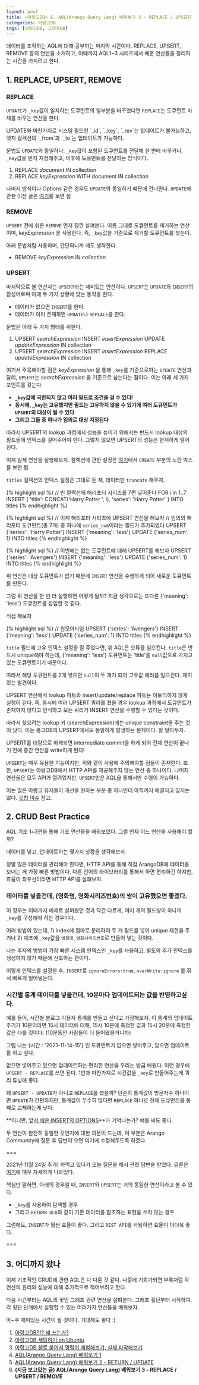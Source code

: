 ```yaml
---
layout: post
title: <아랑고DB> 6. AQL(Arango Query Lang) 배워보기 3 - REPLACE / UPSERT / REMOVE
categories: 아랑고DB
tags: [아랑고DB, 그래프DB]
---
```

  
<div class="message">
데이터를 조작하는 AQL에 대해 공부하는 마지막 시간이다. REPLACE, UPSERT, REMOVE 등의 연산을 소개하고, 이때까지 AQL1~3 시리즈에서 배운 연산들을 정리하는 시간을 가지려고 한다.
</div>

## 1. REPLACE, UPSERT, REMOVE
### REPLACE
`UPDATE`가 `_key`값이 일치하는 도큐먼트의 일부분을 바꾸었다면 `REPLACE`는 도큐먼트 자체를 바꾸는 연산을 한다.

<div class="tip">
UPDATE와 마찬가지로 시스템 필드인 `_id`, `_key`, `_rev`는 업데이트가 불가능하고, 엣지 컬렉션의 `_from`과 `_to`는 업데이트가 가능하다.
</div>

문법도 `UPDATE`와 동일하다. `_key`값이 포함된 도큐먼트를 전달해 한 번에 바꾸거나, `_key`값을 먼저 지정해주고, 이후에 도큐먼트를 전달하는 방식이다.

1. REPLACE _document_ IN collection
2. REPLACE _keyExpression_ WITH document IN collection

나머지 방식이나 Options 같은 경우도 `UPDATE`와 동일하기 때문에 건너뛴다. `UPDATE`에 관한 이전 글은 [여기](https://ud803.github.io/%EC%95%84%EB%9E%91%EA%B3%A0db/2021/11/10/ArangoDB-5-AQL-%EB%B0%B0%EC%9B%8C%EB%B3%B4%EA%B8%B0-2/)를 보면 됨

### REMOVE
`UPSERT` 전에 쉬운 `REMOVE` 먼저 잠깐 살펴본다. 이름 그대로 도큐먼트를 제거하는 연산이며, _keyExpression_ 을 사용한다. 즉, `_key`값을 기준으로 제거할 도큐먼트를 찾는다.

아래 문법처럼 사용하며, 간단하니까 얘도 생략한다.

- REMOVE _keyExpression_ IN _collection_


### UPSERT
마지막으로 볼 연산자는 `UPSERT`라는 재미있는 연산이다. `UPSERT`는 `UPDATE`와 `INSERT`의 합성어로써 아래 두 가지 상황에 맞는 동작을 한다.
- 데이터가 없으면 `INSERT`를 한다.
- 데이터가 이미 존재하면 `UPDATE`나 `REPLACE`를 한다.

문법은 아래 두 가지 형태를 취한다.
1. UPSERT _searchExpression_ INSERT _insertExpression_ UPDATE _updateExpression_ IN collection
2. UPSERT _searchExpression_ INSERT _insertExpression_ REPLACE _updateExpression_ IN collection

여기서 주목해야할 점은 _keyExpression_ 을 통해 `_key`를 기준으로하는 `UPDATE` 연산과 달리, `UPSERT`는 _searchExpression_ 을 기준으로 삼는다는 점이다. 이는 아래 세 가지 포인트를 갖는다.
  
- **`_key`값에 국한되지 않고 여러 필드로 조건을 걸 수 있다!**
- **동시에, `_key`는 고유했지만 필드는 고유하지 않을 수 있기에 여러 도큐먼트가 `UPSERT`의 대상이 될 수 있다**
- **그리고 그들 중 하나가 임의로 대상 지정된다**
  
<div class="exclamation">
따라서 UPSERT의 lookup 과정에서 성능을 높이기 위해서는 반드시 lookup 대상의 필드들에 인덱스를 걸어주어야 한다. 그렇지 않으면 UPSERT의 성능은 현저하게 떨어진다.
</div>

이제 실제 연산을 실행해보자. 컬렉션에 관한 설정은 [여기](https://ud803.github.io/%EC%95%84%EB%9E%91%EA%B3%A0db/2021/11/07/ArangoDB-4-AQL-%EB%B0%B0%EC%9B%8C%EB%B3%B4%EA%B8%B0-1/)에서 `CREATE` 부분의 노란 박스를 보면 됨.

`titles` 컬렉션의 인덱스 설정은 그대로 둔 채, 데이터만 `truncate` 해주자.

{% highlight sql %}
// 빈 컬렉션에 해리포터 시리즈를 7편 넣어준다
FOR i in 1..7
  INSERT {
      'title': CONCAT('Harry Potter ', i), 
      'series': 'Harry Potter'
  } INTO titles
{% endhighlight %}

{% highlight sql %}
// 이제 해리포터 시리즈에 UPSERT 연산을 해보자
// 임의의 해리포터 도큐먼트(총 7개) 중 하나에 `series_num`이라는 필드가 추가되었다
UPSERT {'series': 'Harry Potter'}
  INSERT {'meaning': 'less'}
  UPDATE {'series_num': 1}
INTO titles
{% endhighlight %}

{% highlight sql %}
// 이번에는 없는 도큐먼트에 대해 UPSERT를 해보자
UPSERT {'series': 'Avengers'}
  INSERT {'meaning': 'less'}
  UPDATE {'series_num': 1}
INTO titles
{% endhighlight %}

위 연산은 대상 도큐먼트가 없기 때문에 `INSERT` 연산을 수행하게 되어 새로운 도큐먼트를 만든다.

그럼 위 연산을 한 번 더 실행하면 어떻게 될까? 지금 생각으로는 또다른 {'meaning': 'less'} 도큐먼트를 삽입할 것 같다.

직접 해보자

{% highlight sql %}
// 원모어타임
UPSERT {'series': 'Avengers'}
  INSERT {'meaning': 'less'}
  UPDATE {'series_num': 1}
INTO titles
{% endhighlight %}

`title` 필드에 고유 인덱스 설정을 잘 주었다면, 위 AQL은 오류를 일으킨다. `title`은 반드시 unique해야 하는데, {'meaning': 'less'} 도큐먼트는 'title'을 `null`값으로 가지고 있는 도큐먼트이기 때문이다.

따라서 해당 도큐먼트를 2개 넣으면 `null`이 두 개가 되어 고유값 에러를 일으킨다. 재미있는 발견이다.

<div class="warning">
UPSERT 연산에서 lookup 파트와 insert/update/replace 파트는 아토믹하지 않게 실행이 된다. 즉, 동시에 여러 UPSERT 쿼리를 쳤을 경우 lookup 과정에서 도큐먼트가 존재하지 않다고 인식하고 모든 쿼리가 INSERT 연산을 수행할 수 있다는 것이다.

따라서 찾으려는 lookup 키 (searchExpression)에는 unique constraint을 주는 것이 낫다. 이는 몽고DB의 UPSERT에서도 동일하게 발생하는 문제이다. 잘 알아두자.
</div>

<div class="warning">
UPSERT를 대량으로 하게되면 intermediate commit을 하게 되어 전체 연산이 끝나기 전에 중간 연산을 write하게 된다!
</div>

`UPSERT`는 매우 유용한 기능이지만, 위와 같이 사용에 주의해야할 점들이 존재한다. 또한, `UPSERT`는 아랑고DB에서 HTTP API를 제공해주지 않는 연산 중 하나이다. 나머지 연산들은 모두 API가 열려있지만, `UPSERT`만은 AQL을 통해서만 수행이 가능하다.

이는 많은 아랑고 유저들이 개선을 원하는 부분 중 하나인데 아직까지 해결되고 있지는 않다. [깃헙 이슈](https://github.com/arangodb/arangodb/issues/2542) 참고.

## 2. CRUD Best Practice

AQL 기초 1~3편을 통해 기초 연산들을 배워보았다. 그럼 언제 어느 연산을 사용해야 할까?

데이터를 넣고, 업데이트하는 몇가지 상황을 생각해보자.

<div class="tip">
정말 많은 데이터를 관리해야 한다면, HTTP API를 통해 직접 ArangoDB에 데이터를 보내는 게 가장 빠른 방법이다.
다른 언어의 라이브러리를 통해서 하면 편리하긴 하지만, 효율이 최우선이라면 HTTP API를 살펴보자.
</div>

### 데이터를 넣을건데, (영화명, 영화시리즈번호)의 쌍이 고유했으면 좋겠다.

이 경우는 이때까지 예제로 살펴봤던 것과 약간 다르게, 여러 개의 필드쌍이 하나의 `_key`를 구성해야 하는 경우이다. 

여러 방법이 있는데, 1) index에 컴마로 분리하여 두 개 필드를 넣어 unique 제한을 주거나 2) 애초에 `_key`값을 `영화명_영화시리즈번호`로 만들어 넣는 것이다.

나는 후자의 방법이 가장 빠른 시스템 인덱스인 `_key`를 사용하고, 별도의 추가 인덱스를 생성하지 않기 때문에 선호하는 편이다.

이렇게 인덱스를 설정한 후, `INSERT`로 `ignoreErrors:true`, `overWrite:ignore` 를 줘서 빠르게 밀어넣는다.


### 시간별 통계 데이터를 넣을건데, 10분마다 업데이트되는 값을 반영하고싶다.

예를 들어, 시간별 블로그 이용자 통계를 만들고 싶다고 가정해보자. 이 통계의 업데이트 주기가 10분이라면 15시 데이터에 대해, 15시 10분에 측정한 값과 15시 20분에 측정한 값은 다를 것이다. (10분동안 사람들이 더 들어왔을거니까)

그럼 나는 {시간 : '2021-11-14-15'} 인 도큐먼트가 없으면 넣어주고, 있으면 업데이트를 하고 싶다.

없으면 넣어주고 있으면 업데이트하는 편리한 연산을 우리는 방금 배웠다. 이런 경우에 `UPSERT - REPLACE`를 쓰면 된다. 1번과 마찬가지로 시간값을 `_key`로 만들어주는게 쿼리 튜닝에 좋다.

왜 `UPSERT - UPDATE`가 아니고 `REPLACE`를 썼을까? 단순히 통계값이 방문자수 하나이면 `UPDATE`가 간편하지만, 통계값이 무수히 많다면 `REPLACE` 하나로 전체 도큐먼트를 통째로 교체하는게 낫다.

**아니면, [앞서 배운 INSERT의 OPTIONS](https://ud803.github.io/%EC%95%84%EB%9E%91%EA%B3%A0db/2021/11/07/ArangoDB-4-AQL-%EB%B0%B0%EC%9B%8C%EB%B3%B4%EA%B8%B0-1/)**가 기억나는가? 얘를 써도 좋다.

두 연산이 완전히 동일한 것인지에 대한 의문이 드는데, 이 부분은 Arango Community에 질문 후 답변이 오면 여기에 수정해두도록 하겠다.

=== 

2021년 11월 24일 추가) 까먹고 있다가 오늘 질문을 해서 관련 답변을 받았다. 결론은 [여기](https://www.arangodb.com/docs/stable/aql/examples-upsert-repsert.html)에 매우 자세하게 나와있다.

핵심만 말하면, 아래의 경우일 때, `INSERT`와 `UPSERT`는 거의 동일한 연산이라고 볼 수 있다. 

- `_key`를 사용하여 탐색할 경우
- 그리고 `RETURN OLD`와 같이 기존 데이터를 참조하는 표현을 쓰지 않는 경우

그럼에도, `INSERT`가 훨씬 효율이 좋다. 그리고 `REST API`를 사용하면 효율이 더더욱 좋다.

===

## 3. 어디까지 왔나
이제 기초적인 CRUD에 관한 AQL은 다 다룬 것 같다. 나중에 기회가되면 부록처럼 각 연산의 원리와 성능에 대해 추가적으로 적어보려고 한다.

다음 시간부터는 AQL의 꽃인 그래프 관련 연산을 살펴본다. 그래프 횡단부터 시작하여, 각 횡단 단계에서 실행할 수 있는 여러가지 연산들을 배워보자.

아~주 재미있는 시간이 될 것이다. 기대해도 좋다 :)

  
1. [아랑고DB란? 왜 쓰는가?](https://ud803.github.io/%EC%95%84%EB%9E%91%EA%B3%A0db/2021/10/31/ArangoDB-1-%EC%95%84%EB%9E%91%EA%B3%A0DB-%EC%95%8C%EC%95%84%EB%B3%B4%EA%B8%B0/)
2. [아랑고DB 세팅하기 on Ubuntu](https://ud803.github.io/%EC%95%84%EB%9E%91%EA%B3%A0db/2021/11/02/ArangoDB-2-%EC%95%84%EB%9E%91%EA%B3%A0DB-%EC%84%B8%ED%8C%85%ED%95%98%EA%B8%B0-on-Ubuntu/)
3. [아랑고DB 쉘로 붙어서 명령어 체험해보기, 실체 파악해보기](https://ud803.github.io/%EC%95%84%EB%9E%91%EA%B3%A0db/2021/11/06/ArangoDB-3-%EC%95%84%EB%9E%91%EA%B3%A0DB-%EC%89%98-%EC%82%AC%EC%9A%A9%ED%95%B4%EB%B3%B4%EA%B8%B0/)
4. [AQL(Arango Query Lang) 배워보기 1](https://ud803.github.io/%EC%95%84%EB%9E%91%EA%B3%A0db/2021/11/07/ArangoDB-4-AQL-%EB%B0%B0%EC%9B%8C%EB%B3%B4%EA%B8%B0-1/)
5. [AQL(Arango Query Lang) 배워보기 2 - RETURN / UPDATE](https://ud803.github.io/%EC%95%84%EB%9E%91%EA%B3%A0db/2021/11/10/ArangoDB-5-AQL-%EB%B0%B0%EC%9B%8C%EB%B3%B4%EA%B8%B0-2/)
6. **(지금 보고있는 글) AQL(Arango Query Lang) 배워보기 3 - REPLACE / UPSERT / REMOVE**

